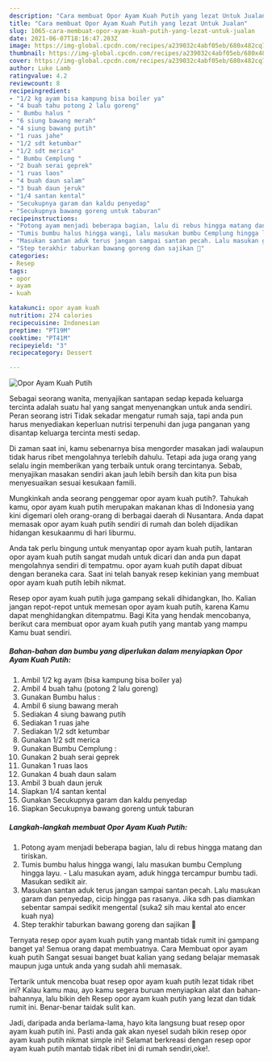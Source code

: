 ```yaml
---
description: "Cara membuat Opor Ayam Kuah Putih yang lezat Untuk Jualan"
title: "Cara membuat Opor Ayam Kuah Putih yang lezat Untuk Jualan"
slug: 1065-cara-membuat-opor-ayam-kuah-putih-yang-lezat-untuk-jualan
date: 2021-06-07T18:16:47.203Z
image: https://img-global.cpcdn.com/recipes/a239032c4abf05eb/680x482cq70/opor-ayam-kuah-putih-foto-resep-utama.jpg
thumbnail: https://img-global.cpcdn.com/recipes/a239032c4abf05eb/680x482cq70/opor-ayam-kuah-putih-foto-resep-utama.jpg
cover: https://img-global.cpcdn.com/recipes/a239032c4abf05eb/680x482cq70/opor-ayam-kuah-putih-foto-resep-utama.jpg
author: Luke Lamb
ratingvalue: 4.2
reviewcount: 8
recipeingredient:
- "1/2 kg ayam bisa kampung bisa boiler ya"
- "4 buah tahu potong 2 lalu goreng"
- " Bumbu halus "
- "6 siung bawang merah"
- "4 siung bawang putih"
- "1 ruas jahe"
- "1/2 sdt ketumbar"
- "1/2 sdt merica"
- " Bumbu Cemplung "
- "2 buah serai geprek"
- "1 ruas laos"
- "4 buah daun salam"
- "3 buah daun jeruk"
- "1/4 santan kental"
- "Secukupnya garam dan kaldu penyedap"
- "Secukupnya bawang goreng untuk taburan"
recipeinstructions:
- "Potong ayam menjadi beberapa bagian, lalu di rebus hingga matang dan tiriskan."
- "Tumis bumbu halus hingga wangi, lalu masukan bumbu Cemplung hingga layu. Lalu masukan ayam, aduk hingga tercampur bumbu tadi. Masukan sedikit air."
- "Masukan santan aduk terus jangan sampai santan pecah. Lalu masukan garam dan penyedap, cicip hingga pas rasanya. Jika sdh pas diamkan sebentar sampai sedikit mengental (suka2 sih mau kental ato encer kuah nya)"
- "Step terakhir taburkan bawang goreng dan sajikan 🤗"
categories:
- Resep
tags:
- opor
- ayam
- kuah

katakunci: opor ayam kuah 
nutrition: 274 calories
recipecuisine: Indonesian
preptime: "PT19M"
cooktime: "PT41M"
recipeyield: "3"
recipecategory: Dessert

---
```



![Opor Ayam Kuah Putih](https://img-global.cpcdn.com/recipes/a239032c4abf05eb/680x482cq70/opor-ayam-kuah-putih-foto-resep-utama.jpg)

Sebagai seorang wanita, menyajikan santapan sedap kepada keluarga tercinta adalah suatu hal yang sangat menyenangkan untuk anda sendiri. Peran seorang istri Tidak sekadar mengatur rumah saja, tapi anda pun harus menyediakan keperluan nutrisi terpenuhi dan juga panganan yang disantap keluarga tercinta mesti sedap.

Di zaman  saat ini, kamu sebenarnya bisa mengorder masakan jadi walaupun tidak harus ribet mengolahnya terlebih dahulu. Tetapi ada juga orang yang selalu ingin memberikan yang terbaik untuk orang tercintanya. Sebab, menyajikan masakan sendiri akan jauh lebih bersih dan kita pun bisa menyesuaikan sesuai kesukaan famili. 



Mungkinkah anda seorang penggemar opor ayam kuah putih?. Tahukah kamu, opor ayam kuah putih merupakan makanan khas di Indonesia yang kini digemari oleh orang-orang di berbagai daerah di Nusantara. Anda dapat memasak opor ayam kuah putih sendiri di rumah dan boleh dijadikan hidangan kesukaanmu di hari liburmu.

Anda tak perlu bingung untuk menyantap opor ayam kuah putih, lantaran opor ayam kuah putih sangat mudah untuk dicari dan anda pun dapat mengolahnya sendiri di tempatmu. opor ayam kuah putih dapat dibuat dengan beraneka cara. Saat ini telah banyak resep kekinian yang membuat opor ayam kuah putih lebih nikmat.

Resep opor ayam kuah putih juga gampang sekali dihidangkan, lho. Kalian jangan repot-repot untuk memesan opor ayam kuah putih, karena Kamu dapat menghidangkan ditempatmu. Bagi Kita yang hendak mencobanya, berikut cara membuat opor ayam kuah putih yang mantab yang mampu Kamu buat sendiri.

<!--inarticleads1-->

##### Bahan-bahan dan bumbu yang diperlukan dalam menyiapkan Opor Ayam Kuah Putih:

1. Ambil 1/2 kg ayam (bisa kampung bisa boiler ya)
1. Ambil 4 buah tahu (potong 2 lalu goreng)
1. Gunakan  Bumbu halus :
1. Ambil 6 siung bawang merah
1. Sediakan 4 siung bawang putih
1. Sediakan 1 ruas jahe
1. Sediakan 1/2 sdt ketumbar
1. Gunakan 1/2 sdt merica
1. Gunakan  Bumbu Cemplung :
1. Gunakan 2 buah serai geprek
1. Gunakan 1 ruas laos
1. Gunakan 4 buah daun salam
1. Ambil 3 buah daun jeruk
1. Siapkan 1/4 santan kental
1. Gunakan Secukupnya garam dan kaldu penyedap
1. Siapkan Secukupnya bawang goreng untuk taburan




<!--inarticleads2-->

##### Langkah-langkah membuat Opor Ayam Kuah Putih:

1. Potong ayam menjadi beberapa bagian, lalu di rebus hingga matang dan tiriskan.
1. Tumis bumbu halus hingga wangi, lalu masukan bumbu Cemplung hingga layu. - Lalu masukan ayam, aduk hingga tercampur bumbu tadi. Masukan sedikit air.
1. Masukan santan aduk terus jangan sampai santan pecah. Lalu masukan garam dan penyedap, cicip hingga pas rasanya. Jika sdh pas diamkan sebentar sampai sedikit mengental (suka2 sih mau kental ato encer kuah nya)
1. Step terakhir taburkan bawang goreng dan sajikan 🤗




Ternyata resep opor ayam kuah putih yang mantab tidak rumit ini gampang banget ya! Semua orang dapat membuatnya. Cara Membuat opor ayam kuah putih Sangat sesuai banget buat kalian yang sedang belajar memasak maupun juga untuk anda yang sudah ahli memasak.

Tertarik untuk mencoba buat resep opor ayam kuah putih lezat tidak ribet ini? Kalau kamu mau, ayo kamu segera buruan menyiapkan alat dan bahan-bahannya, lalu bikin deh Resep opor ayam kuah putih yang lezat dan tidak rumit ini. Benar-benar taidak sulit kan. 

Jadi, daripada anda berlama-lama, hayo kita langsung buat resep opor ayam kuah putih ini. Pasti anda gak akan nyesel sudah bikin resep opor ayam kuah putih nikmat simple ini! Selamat berkreasi dengan resep opor ayam kuah putih mantab tidak ribet ini di rumah sendiri,oke!.

